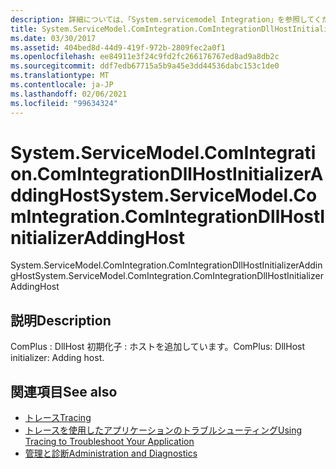 ```yaml
---
description: 詳細については、「System.servicemodel Integration」を参照してください。
title: System.ServiceModel.ComIntegration.ComIntegrationDllHostInitializerAddingHost
ms.date: 03/30/2017
ms.assetid: 404bed8d-44d9-419f-972b-2809fec2a0f1
ms.openlocfilehash: ee84911e3f24c9fd2fc266176767ed8ad9a8db2c
ms.sourcegitcommit: ddf7edb67715a5b9a45e3dd44536dabc153c1de0
ms.translationtype: MT
ms.contentlocale: ja-JP
ms.lasthandoff: 02/06/2021
ms.locfileid: "99634324"
---
```

# <a name="systemservicemodelcomintegrationcomintegrationdllhostinitializeraddinghost"></a><span data-ttu-id="ecd8d-103">System.ServiceModel.ComIntegration.ComIntegrationDllHostInitializerAddingHost</span><span class="sxs-lookup"><span data-stu-id="ecd8d-103">System.ServiceModel.ComIntegration.ComIntegrationDllHostInitializerAddingHost</span></span>

<span data-ttu-id="ecd8d-104">System.ServiceModel.ComIntegration.ComIntegrationDllHostInitializerAddingHost</span><span class="sxs-lookup"><span data-stu-id="ecd8d-104">System.ServiceModel.ComIntegration.ComIntegrationDllHostInitializerAddingHost</span></span>  
  
## <a name="description"></a><span data-ttu-id="ecd8d-105">説明</span><span class="sxs-lookup"><span data-stu-id="ecd8d-105">Description</span></span>  

 <span data-ttu-id="ecd8d-106">ComPlus : DllHost 初期化子 : ホストを追加しています。</span><span class="sxs-lookup"><span data-stu-id="ecd8d-106">ComPlus: DllHost initializer: Adding host.</span></span>  
  
## <a name="see-also"></a><span data-ttu-id="ecd8d-107">関連項目</span><span class="sxs-lookup"><span data-stu-id="ecd8d-107">See also</span></span>

- [<span data-ttu-id="ecd8d-108">トレース</span><span class="sxs-lookup"><span data-stu-id="ecd8d-108">Tracing</span></span>](index.md)
- [<span data-ttu-id="ecd8d-109">トレースを使用したアプリケーションのトラブルシューティング</span><span class="sxs-lookup"><span data-stu-id="ecd8d-109">Using Tracing to Troubleshoot Your Application</span></span>](using-tracing-to-troubleshoot-your-application.md)
- [<span data-ttu-id="ecd8d-110">管理と診断</span><span class="sxs-lookup"><span data-stu-id="ecd8d-110">Administration and Diagnostics</span></span>](../index.md)
